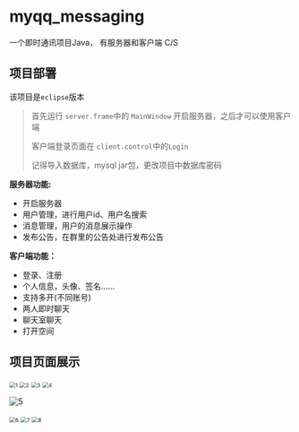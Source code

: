 # myqq_messaging
一个即时通讯项目Java，   有服务器和客户端  C/S

## 项目部署

该项目是`eclipse`版本

> 
>
> 首先运行 `server.frame`中的 `MainWindow`  开启服务器，之后才可以使用客户端
>
> 客户端登录页面在 `client.control`中的`Login`
>
> 记得导入数据库，mysql jar包，更改项目中数据库密码
>
> 





**服务器功能:**

- 开启服务器
- 用户管理，进行用户id、用户名搜索
- 消息管理，用户的消息展示操作
- 发布公告，在群里的公告处进行发布公告

**客户端功能：**

- 登录、注册
- 个人信息，头像、签名......
- 支持多开(不同账号)
- 两人即时聊天
- 聊天室聊天
- 打开空间

## 项目页面展示

<img src="https://gitee.com/MoYu-zc/picgo/raw/master/img/20210218172053.png" alt="1" style="zoom: 67%;" />

<img src="https://gitee.com/MoYu-zc/picgo/raw/master/img/20210218172113.png" alt="2" style="zoom:67%;" />

<img src="https://gitee.com/MoYu-zc/picgo/raw/master/img/20210218172131.png" alt="3" style="zoom:67%;" />

<img src="https://gitee.com/MoYu-zc/picgo/raw/master/img/20210218172148.png" alt="4" style="zoom:67%;" />

![5](https://gitee.com/MoYu-zc/picgo/raw/master/img/20210218172155.png)

<img src="https://gitee.com/MoYu-zc/picgo/raw/master/img/20210218172206.png" alt="6" style="zoom:67%;" />

<img src="https://gitee.com/MoYu-zc/picgo/raw/master/img/20210218172215.png" alt="7" style="zoom:67%;" />

<img src="https://gitee.com/MoYu-zc/picgo/raw/master/img/20210218172220.png" alt="8" style="zoom:67%;" />


